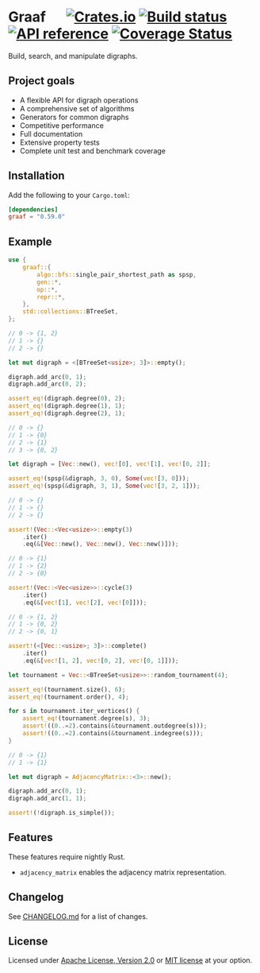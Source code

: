 # Graaf &emsp; [![Crates.io](https://img.shields.io/crates/v/graaf.svg)](https://crates.io/crates/graaf) [![Build status](https://github.com/bsdrks/graaf/actions/workflows/rust.yml/badge.svg)](https://github.com/bsdrks/graaf/actions) [![API reference](https://docs.rs/graaf/badge.svg)](https://docs.rs/graaf) [![Coverage Status](https://coveralls.io/repos/github/bsdrks/graaf/badge.svg?branch=main)](https://coveralls.io/github/bsdrks/graaf?branch=main)

Build, search, and manipulate digraphs.

## Project goals

- A flexible API for digraph operations
- A comprehensive set of algorithms
- Generators for common digraphs
- Competitive performance
- Full documentation
- Extensive property tests
- Complete unit test and benchmark coverage

## Installation

Add the following to your `Cargo.toml`:

```toml
[dependencies]
graaf = "0.59.0"
```

## Example

```rust
use {
    graaf::{
        algo::bfs::single_pair_shortest_path as spsp,
        gen::*,
        op::*,
        repr::*,
    },
    std::collections::BTreeSet,
};

// 0 -> {1, 2}
// 1 -> {}
// 2 -> {}

let mut digraph = <[BTreeSet<usize>; 3]>::empty();

digraph.add_arc(0, 1);
digraph.add_arc(0, 2);

assert_eq!(digraph.degree(0), 2);
assert_eq!(digraph.degree(1), 1);
assert_eq!(digraph.degree(2), 1);

// 0 -> {}
// 1 -> {0}
// 2 -> {1}
// 3 -> {0, 2}

let digraph = [Vec::new(), vec![0], vec![1], vec![0, 2]];

assert_eq!(spsp(&digraph, 3, 0), Some(vec![3, 0]));
assert_eq!(spsp(&digraph, 3, 1), Some(vec![3, 2, 1]));

// 0 -> {}
// 1 -> {}
// 2 -> {}

assert!(Vec::<Vec<usize>>::empty(3)
    .iter()
    .eq(&[Vec::new(), Vec::new(), Vec::new()]));

// 0 -> {1}
// 1 -> {2}
// 2 -> {0}

assert!(Vec::<Vec<usize>>::cycle(3)
    .iter()
    .eq(&[vec![1], vec![2], vec![0]]));

// 0 -> {1, 2}
// 1 -> {0, 2}
// 2 -> {0, 1}

assert!(<[Vec::<usize>; 3]>::complete()
    .iter()
    .eq(&[vec![1, 2], vec![0, 2], vec![0, 1]]));

let tournament = Vec::<BTreeSet<usize>>::random_tournament(4);

assert_eq!(tournament.size(), 6);
assert_eq!(tournament.order(), 4);

for s in tournament.iter_vertices() {
    assert_eq!(tournament.degree(s), 3);
    assert!((0..=2).contains(&tournament.outdegree(s)));
    assert!((0..=2).contains(&tournament.indegree(s)));
}

// 0 -> {1}
// 1 -> {1}

let mut digraph = AdjacencyMatrix::<3>::new();

digraph.add_arc(0, 1);
digraph.add_arc(1, 1);

assert!(!digraph.is_simple());
```

## Features

These features require nightly Rust.

- `adjacency_matrix` enables the adjacency matrix representation.

## Changelog

See [CHANGELOG.md] for a list of changes.

## License

Licensed under [Apache License, Version 2.0] or [MIT license] at your option.

[CHANGELOG.md]: https://github.com/bsdrks/graaf/blob/main/CHANGELOG.md
[Apache License, Version 2.0]: LICENSE-APACHE
[MIT license]: LICENSE-MIT

